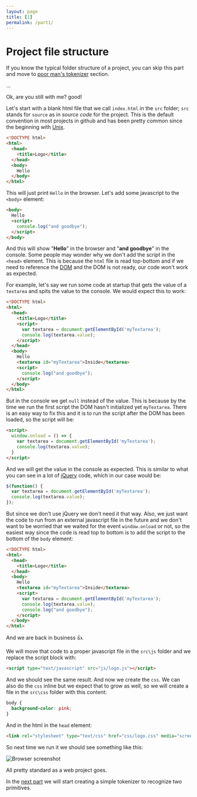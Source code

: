 ```yaml
---
layout: page
title: [1]
permalink: /part1/
---
```

# Project file structure
If you know the typical folder structure of a project, you can skip this part and move to [poor man's tokenizer](/logo/part2) section.

...

Ok, are you still with me? good!

Let's start with a blank html file that we call `index.html` in the `src` folder; `src` stands for `source` as in *source code* for the project. This is the default convention in most projects in github and has been pretty common since the beginning with [Unix](https://en.wikipedia.org/wiki/Unix).

```html
<!DOCTYPE html>
<html>
  <head>
    <title>Logo</title>
  </head>
  <body>
    Hello
  </body>
</html>
```

This will just print `Hello` in the browser.
Let's add some javascript to the `<body>` element:

```html
<body>
  Hello
  <script>
    console.log("and goodbye");
  </script>
</body>
```

And this will show "**Hello**" in the browser and "**and goodbye**" in the console.
Some people may wonder why we don't add the script in the `<head>` element. This is because the `html` file is read top-bottom and if we need to reference the [DOM](https://developer.mozilla.org/en-US/docs/Web/API/Document_Object_Model/Introduction) and the DOM is not ready, our code won't work as expected.

For example, let's say we run some code at startup that gets the value of a `textarea` and spits the value to the console.
We would expect this to work:

```html
<!DOCTYPE html>
<html>
  <head>
    <title>Logo</title>
    <script>
      var textarea = document.getElementById('myTextarea');
      console.log(textarea.value);
    </script>
  </head>
  <body>
    Hello
    <textarea id="myTextarea">Inside</textarea>
    <script>
      console.log("and goodbye");
    </script>
  </body>
</html>
```

But in the console we get `null` instead of the value. This is because by the time we run the first script the DOM hasn't initialized yet `myTextarea`.
There is an easy way to fix this and it is to run the script after the DOM has been loaded, so the script will be:

```html
<script>
  window.onload = () => {
    var textarea = document.getElementById('myTextarea');
    console.log(textarea.value);
  }
</script>
```

And we will get the value in the console as expected.
This is similar to what you can see in a lot of [jQuery](https://api.jquery.com/ready/#ready-handler) code, which in our case would be:

```javascript
$(function() {
  var textarea = document.getElementById('myTextarea');
  console.log(textarea.value);
});
```

But since we don't use jQuery we don't need it that way. Also, we just want the code to run from an external javascript file in the future and we don't want to be worried that we waited for the event `window.onload` or not, so the easiest way since the code is read top to bottom is to add the script to the bottom of the `body` element:

```html
<!DOCTYPE html>
<html>
  <head>
    <title>Logo</title>    
  </head>
  <body>
    Hello
    <textarea id="myTextarea">Inside</textarea>
    <script>
      var textarea = document.getElementById('myTextarea');
      console.log(textarea.value);
      console.log("and goodbye");
    </script>
  </body>
</html>
```

And we are back in business 👍.

We will move that code to a proper javascript file in the `src\js` folder and we replace the script block with:

```html
<script type="text/javascript" src="js/logo.js"></script>
```

And we should see the same result.
And now we create the `css`. We can also do the `css` inline but we expect that to grow as well, so we will create a file in the `src\css` folder with this content:

```css
body {
  background-color: pink;
}
```

And in the html in the `head` element: 

```html
<link rel="stylesheet" type="text/css" href="css/logo.css" media="screen" />
```

So next time we run it we should see something like this:

![Browser screenshot](/img/part1_screenshot.png)

All pretty standard as a web project goes.

In the [next part](/logo/part2) we will start creating a simple tokenizer to recognize two primitives.

